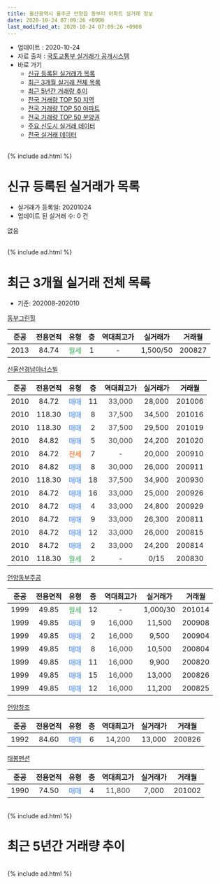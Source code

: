 ```yaml
---
title: 울산광역시 울주군 언양읍 동부리 아파트 실거래 정보
date: 2020-10-24 07:09:26 +0900
last_modified_at: 2020-10-24 07:09:26 +0900
---
```


* 업데이트 : 2020-10-24
* 자료 출처 : [국토교통부 실거래가 공개시스템](http://rt.molit.go.kr)
* 바로 가기
    * [신규 등록된 실거래가 목록](#신규-등록된-실거래가-목록)
    * [최근 3개월 실거래 전체 목록](#최근-3개월-실거래-전체-목록)
    * [최근 5년간 거래량 추이](#최근-5년간-거래량-추이)
    * [전국 거래량 TOP 50 지역](https://inasie.github.io/apt-trade-info/최근-3개월-전국에서-가장-거래가-많이-발생한-지역)
    * [전국 거래량 TOP 50 아파트](https://inasie.github.io/apt-trade-info/최근-3개월-전국에서-가장-거래가-많이-발생한-아파트)
    * [전국 거래량 TOP 50 분양권](https://inasie.github.io/apt-trade-info/최근-3개월-전국에서-가장-거래가-많이-발생한-분양권)
    * [주요 신도시 실거래 데이터](https://inasie.github.io/apt-trade-info/주요-신도시)
    * [전국 실거래 데이터](https://inasie.github.io/apt-trade-info/전국)
<br>
{% include ad.html %}
<br>

# 신규 등록된 실거래가 목록
* 실거래가 등록일: 20201024
* 업데이트 된 실거래 수: 0 건

없음

<br>
{% include ad.html %}
<br>

# 최근 3개월 실거래 전체 목록
* 기준: 202008-202010


[동부그린힐](https://search.naver.com/search.naver?query=%EC%9A%B8%EC%82%B0%EA%B4%91%EC%97%AD%EC%8B%9C+%EC%9A%B8%EC%A3%BC%EA%B5%B0+%EC%96%B8%EC%96%91%EC%9D%8D+%EB%8F%99%EB%B6%80%EB%A6%AC+%EB%8F%99%EB%B6%80%EA%B7%B8%EB%A6%B0%ED%9E%90)

|준공|전용면적|유형|층|역대최고가|실거래가|거래월|
|:---:|:---:|:---:|:---:|:---:|:---:|:---:|
|2013|84.74|<span style="color:#34a853">월세</span>|1|<span style="color:#444444">-</span>|1,500/50|200827|

[신울산경남아너스빌](https://search.naver.com/search.naver?query=%EC%9A%B8%EC%82%B0%EA%B4%91%EC%97%AD%EC%8B%9C+%EC%9A%B8%EC%A3%BC%EA%B5%B0+%EC%96%B8%EC%96%91%EC%9D%8D+%EB%8F%99%EB%B6%80%EB%A6%AC+%EC%8B%A0%EC%9A%B8%EC%82%B0%EA%B2%BD%EB%82%A8%EC%95%84%EB%84%88%EC%8A%A4%EB%B9%8C)

|준공|전용면적|유형|층|역대최고가|실거래가|거래월|
|:---:|:---:|:---:|:---:|:---:|:---:|:---:|
|2010|84.72|<span style="color:#4285f3">매매</span>|11|<span style="color:#444444">33,000</span>|28,000|201006|
|2010|118.30|<span style="color:#4285f3">매매</span>|8|<span style="color:#444444">37,500</span>|34,500|201016|
|2010|118.30|<span style="color:#4285f3">매매</span>|2|<span style="color:#444444">37,500</span>|29,500|201019|
|2010|84.82|<span style="color:#4285f3">매매</span>|5|<span style="color:#444444">30,000</span>|24,200|201020|
|2010|84.72|<span style="color:#ff5a00">전세</span>|7|<span style="color:#444444">-</span>|20,000|200910|
|2010|84.82|<span style="color:#4285f3">매매</span>|8|<span style="color:#444444">30,000</span>|26,000|200911|
|2010|118.30|<span style="color:#4285f3">매매</span>|18|<span style="color:#444444">37,500</span>|34,900|200930|
|2010|84.72|<span style="color:#4285f3">매매</span>|16|<span style="color:#444444">33,000</span>|25,000|200926|
|2010|84.72|<span style="color:#4285f3">매매</span>|4|<span style="color:#444444">33,000</span>|24,800|200929|
|2010|84.72|<span style="color:#4285f3">매매</span>|9|<span style="color:#444444">33,000</span>|26,300|200811|
|2010|84.72|<span style="color:#4285f3">매매</span>|12|<span style="color:#444444">33,000</span>|26,000|200815|
|2010|84.72|<span style="color:#4285f3">매매</span>|2|<span style="color:#444444">33,000</span>|24,200|200814|
|2010|118.30|<span style="color:#34a853">월세</span>|2|<span style="color:#444444">-</span>|0/15|200830|

[언양동부주공](https://search.naver.com/search.naver?query=%EC%9A%B8%EC%82%B0%EA%B4%91%EC%97%AD%EC%8B%9C+%EC%9A%B8%EC%A3%BC%EA%B5%B0+%EC%96%B8%EC%96%91%EC%9D%8D+%EB%8F%99%EB%B6%80%EB%A6%AC+%EC%96%B8%EC%96%91%EB%8F%99%EB%B6%80%EC%A3%BC%EA%B3%B5)

|준공|전용면적|유형|층|역대최고가|실거래가|거래월|
|:---:|:---:|:---:|:---:|:---:|:---:|:---:|
|1999|49.85|<span style="color:#34a853">월세</span>|12|<span style="color:#444444">-</span>|1,000/30|201014|
|1999|49.85|<span style="color:#4285f3">매매</span>|9|<span style="color:#444444">16,000</span>|11,500|200908|
|1999|49.85|<span style="color:#4285f3">매매</span>|2|<span style="color:#444444">16,000</span>|9,500|200904|
|1999|49.85|<span style="color:#4285f3">매매</span>|8|<span style="color:#444444">16,000</span>|10,500|200804|
|1999|49.85|<span style="color:#4285f3">매매</span>|11|<span style="color:#444444">16,000</span>|9,900|200820|
|1999|49.85|<span style="color:#4285f3">매매</span>|15|<span style="color:#444444">16,000</span>|13,000|200826|
|1999|49.85|<span style="color:#4285f3">매매</span>|12|<span style="color:#444444">16,000</span>|11,200|200825|

[언양창조](https://search.naver.com/search.naver?query=%EC%9A%B8%EC%82%B0%EA%B4%91%EC%97%AD%EC%8B%9C+%EC%9A%B8%EC%A3%BC%EA%B5%B0+%EC%96%B8%EC%96%91%EC%9D%8D+%EB%8F%99%EB%B6%80%EB%A6%AC+%EC%96%B8%EC%96%91%EC%B0%BD%EC%A1%B0)

|준공|전용면적|유형|층|역대최고가|실거래가|거래월|
|:---:|:---:|:---:|:---:|:---:|:---:|:---:|
|1992|84.60|<span style="color:#4285f3">매매</span>|6|<span style="color:#444444">14,200</span>|13,000|200826|

[태봉맨션](https://search.naver.com/search.naver?query=%EC%9A%B8%EC%82%B0%EA%B4%91%EC%97%AD%EC%8B%9C+%EC%9A%B8%EC%A3%BC%EA%B5%B0+%EC%96%B8%EC%96%91%EC%9D%8D+%EB%8F%99%EB%B6%80%EB%A6%AC+%ED%83%9C%EB%B4%89%EB%A7%A8%EC%85%98)

|준공|전용면적|유형|층|역대최고가|실거래가|거래월|
|:---:|:---:|:---:|:---:|:---:|:---:|:---:|
|1990|74.50|<span style="color:#4285f3">매매</span>|4|<span style="color:#444444">11,800</span>|7,000|201002|


<br>
{% include ad.html %}
<br>

# 최근 5년간 거래량 추이


<div style="width:100%;">
    <canvas id="deal_progress" height="200"></canvas>
</div>

<script>
new Chart(document.getElementById("deal_progress"), {
    type: 'line',
    data: {
        labels: ['201510','201511','201512','201601','201602','201603','201604','201605','201606','201607','201608','201609','201610','201611','201612','201701','201702','201703','201704','201705','201706','201707','201708','201709','201710','201711','201712','201801','201802','201803','201804','201805','201806','201807','201808','201809','201810','201811','201812','201901','201902','201903','201904','201905','201906','201907','201908','201909','201910','201911','201912','202001','202002','202003','202004','202005','202006','202007','202008','202009','202010'],
        datasets: [{
            label: '매매',
            pointRadius: 1,
            data: [22, 15, 15, 8, 16, 14, 11, 11, 9, 7, 6, 7, 17, 15, 6, 8, 9, 19, 7, 7, 10, 3, 1, 10, 4, 6, 2, 4, 8, 7, 9, 2, 5, 3, 5, 4, 5, 7, 4, 9, 3, 8, 2, 2, 5, 4, 6, 8, 15, 12, 10, 5, 8, 1, 1, 10, 6, 11, 8, 6, 5],
            borderColor: "rgba(255, 201, 14, 1)",
            backgroundColor: "rgba(255, 201, 14, 0.5)",
            fill: false,
            lineTension: 0
        },{
            label: '전월세',
            pointRadius: 1,
            data: [14, 9, 9, 6, 11, 11, 7, 6, 6, 5, 5, 4, 11, 8, 8, 8, 6, 6, 7, 6, 3, 7, 4, 3, 4, 7, 7, 3, 6, 4, 4, 5, 4, 3, 6, 4, 3, 3, 6, 4, 5, 4, 6, 7, 10, 4, 6, 7, 5, 9, 9, 4, 9, 2, 2, 9, 6, 1, 2, 1, 1],
            borderColor: "rgba(0, 141, 185, 1)",
            backgroundColor: "rgba(0, 141, 185, 0.5)",
            fill: false,
            lineTension: 0
        }
        ]
    },
    options: {
        responsive: true,
        title: {
            display: false
        },
        tooltips: {
            mode: 'index',
            intersect: false
        },
        hover: {
            mode: 'nearest',
            intersect: true
        },
        scales: {
            xAxes: [{
                display: true,
                scaleLabel: {
                    display: true,
                    labelString: '년/월'
                }
            }],
            yAxes: [{
                display: true,
                ticks: {
                    suggestedMin: 0,
                },
                scaleLabel: {
                    display: true,
                    labelString: '실거래 수'
                }
            }]
        }
    }
});

</script>


<br>
{% include ad.html %}
<br>

